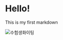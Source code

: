 # Hello!
This is my first markdown

![수험생화이팅](https://mml.pstatic.net/www/mobile/edit/20231114_1095/upload_1699962645484FLmmF.gif "Optional Test")
